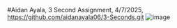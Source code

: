 #Aidan Ayala, 3 Second Assignment, 4/7/2025, https://github.com/aidanayala06/3-Seconds.git
![image](https://github.com/user-attachments/assets/1a26cd0a-66a7-43b8-9a1b-4e18fe57b84b)
